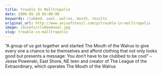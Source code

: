 ```yaml
---
title: Trouble In Malltropolis
date: 2006-05-10 05:00:00
keywords: clubbed, seal, walrus, mouth, results
original_url: http://www.axisofstevil.com/p/trouble-in-malltropolis
image: /assets/clubbedseal.jpg
slug: trouble-in-malltropolis
---
```


“A group of us got together and started The Mouth of the Walrus to give every one a chance to be themselves and afford clothing that not only looks good but presents a message: You don’t have to be clubbed to be cool” – Jesse Powenski, East Shore, NE teen and creator of The League of the Extraordinary, which operates The Mouth of the Walrus

